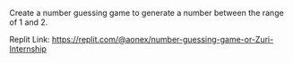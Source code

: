 Create a number guessing game to generate a number between the range of 1 and 2.


Replit Link: https://replit.com/@aonex/number-guessing-game-or-Zuri-Internship
